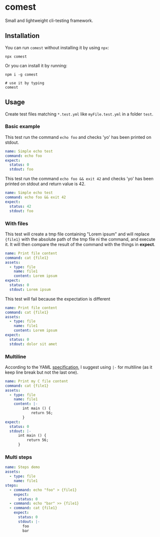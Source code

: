 # comest

Small and lightweight cli-testing framework.

## Installation
You can run `comest` without installing it by using `npx`:
```shell
npx comest
``` 
Or you can install it by running:
```shell
npm i -g comest

# use it by typing
comest
```

## Usage
Create test files matching `*.test.yml` like `myFile.test.yml` in a folder `test`.

### Basic example

This test run the command `echo foo` and checks 'yo' has been printed on stdout.
```yaml
name: Simple echo test
command: echo foo
expect:
  status: 0
  stdout: foo
```

This test run the command `echo foo && exit 42` and checks 'yo' has been printed on stdout and return value is 42.
```yaml
name: Simple echo test
command: echo foo && exit 42
expect:
  status: 42
  stdout: foo
```
### With files
This test will create a tmp file containing "Lorem ipsum" and will replace `{file1}` with the absolute path of the tmp file ni the command, and execute it. It will then compare the result of the command with the things in **expect**.  

```yaml
name: Print file content
command: cat {file1}
assets:
  - type: file
    name: file1
    content: Lorem ipsum
expect:
  status: 0
  stdout: Lorem ipsum
```
This test will fail because the expectation is different
```yaml
name: Print file content
command: cat {file1}
assets:
  - type: file
    name: file1
    content: Lorem ipsum
expect:
  status: 0
  stdout: dolor sit amet
```

### Multiline 
According to the YAML [specification](https://yaml-multiline.info/), I suggest using `|-` for multiline (as it keep line break but not the last one).
```yaml
name: Print my C file content
command: cat {file1}
assets:
  - type: file
    name: file1
    content: |-
        int main () {
            return 56;
        }
expect:
  status: 0
  stdout: |-
      int main () {
          return 56;
      }
```

### Multi steps

```yaml
name: Steps demo
assets:
  - type: file
    name: file1
steps:
  - command: echo "foo" > {file1}
    expect:
      status: 0
  - command: echo "bar" >> {file1}
  - command: cat {file1}
    expect:
      status: 0
      stdout: |-
        foo
        bar
```